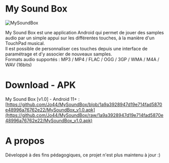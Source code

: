# My Sound Box

![MySoundBox](https://user-images.githubusercontent.com/38272817/196050760-914549cc-bbc4-47b1-b8fd-299a9e9a69dd.png)

My Sound Box est une application Android qui permet de jouer des samples audio par un simple appui sur les différentes touches, à la manière d'un TouchPad musical.  
Il est possible de personnaliser ces touches depuis une interface de paramétrage et d’y associer de nouveaux samples.  
Formats audio supportés : MP3 / MP4 / FLAC / OGG / 3GP / WMA / M4A / WAV (16bits)  

# Download - APK

My Sound Box [v1.0] - Android 11+ :  [https://github.com/Jo44/MySoundBox/blob/1a9a3928947d19e714fad5870e48996a76762e22/MySoundBox_v1.0.apk](https://github.com/Jo44/MySoundBox/raw/1a9a3928947d19e714fad5870e48996a76762e22/MySoundBox_v1.0.apk)

# A propos

Développé à des fins pédagogiques, ce projet n'est plus maintenu à jour :)
